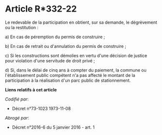 # Article R*332-22

Le redevable de la participation en obtient, sur sa demande, le dégrèvement ou la restitution :

a) En cas de péremption du permis de construire ;

b) En cas de retrait ou d'annulation du permis de construire ;

c) Si les constructions sont démolies en vertu d'une décision de justice pour violation d'une servitude de droit privé ;

d) Si, dans le délai de cinq ans à compter du paiement, la commune ou l'établissement public compétent n'a pas affecté le
montant de la participation à la réalisation d'un parc public de stationnement.

**Liens relatifs à cet article**

_Codifié par_:

  - Décret n°73-1023 1973-11-08

_Abrogé par_:

  - Décret n°2016-6 du 5 janvier 2016 - art. 1
